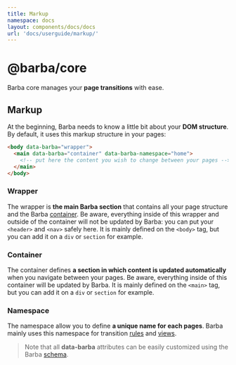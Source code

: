 ```yaml
---
title: Markup
namespace: docs
layout: components/docs/docs
url: 'docs/userguide/markup/'
---
```


# @barba/core

Barba core manages your **page transitions** with ease.

## Markup

At the beginning, Barba needs to know a little bit about your **DOM structure**.
By default, it uses this markup structure in your pages:

```html
<body data-barba="wrapper">
  <main data-barba="container" data-barba-namespace="home">
    <!-- put here the content you wish to change between your pages -->
  </main>
</body>
```

### Wrapper

The wrapper is **the main Barba section** that contains all your page structure and the Barba [container](#container). Be aware, everything inside of this wrapper and outside of the container will not be updated by Barba: you can put your `<header>` and `<nav>` safely here. It is mainly defined on the `<body>` tag, but you can add it on a `div` or `section` for example.

### Container

The container defines **a section in which content is updated automatically** when you navigate between your pages. Be aware, everything inside of this container will be updated by Barba. It is mainly defined on the `<main>` tag, but you can add it on a `div` or `section` for example.

### Namespace

The namespace allow you to define **a unique name for each pages**. Barba mainly uses this namespace for transition [rules](#rules) and [views](#view-object).

> Note that all **data-barba** attributes can be easily customized using the Barba [schema](#schema).

